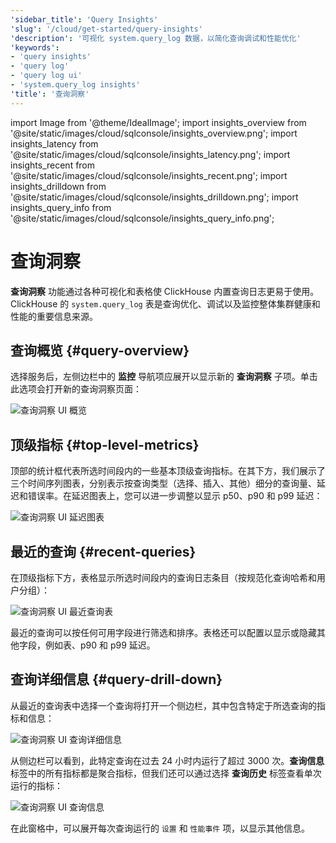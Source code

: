 ```yaml
---
'sidebar_title': 'Query Insights'
'slug': '/cloud/get-started/query-insights'
'description': '可视化 system.query_log 数据，以简化查询调试和性能优化'
'keywords':
- 'query insights'
- 'query log'
- 'query log ui'
- 'system.query_log insights'
'title': '查询洞察'
---
```


import Image from '@theme/IdealImage';
import insights_overview from '@site/static/images/cloud/sqlconsole/insights_overview.png';
import insights_latency from '@site/static/images/cloud/sqlconsole/insights_latency.png';
import insights_recent from '@site/static/images/cloud/sqlconsole/insights_recent.png';
import insights_drilldown from '@site/static/images/cloud/sqlconsole/insights_drilldown.png';
import insights_query_info from '@site/static/images/cloud/sqlconsole/insights_query_info.png';

# 查询洞察

**查询洞察** 功能通过各种可视化和表格使 ClickHouse 内置查询日志更易于使用。ClickHouse 的 `system.query_log` 表是查询优化、调试以及监控整体集群健康和性能的重要信息来源。

## 查询概览 {#query-overview}

选择服务后，左侧边栏中的 **监控** 导航项应展开以显示新的 **查询洞察** 子项。单击此选项会打开新的查询洞察页面：

<Image img={insights_overview} size="md" alt="查询洞察 UI 概览" border/>

## 顶级指标 {#top-level-metrics}

顶部的统计框代表所选时间段内的一些基本顶级查询指标。在其下方，我们展示了三个时间序列图表，分别表示按查询类型（选择、插入、其他）细分的查询量、延迟和错误率。在延迟图表上，您可以进一步调整以显示 p50、p90 和 p99 延迟：

<Image img={insights_latency} size="md" alt="查询洞察 UI 延迟图表" border/>

## 最近的查询 {#recent-queries}

在顶级指标下方，表格显示所选时间段内的查询日志条目（按规范化查询哈希和用户分组）：

<Image img={insights_recent} size="md" alt="查询洞察 UI 最近查询表" border/>

最近的查询可以按任何可用字段进行筛选和排序。表格还可以配置以显示或隐藏其他字段，例如表、p90 和 p99 延迟。

## 查询详细信息 {#query-drill-down}

从最近的查询表中选择一个查询将打开一个侧边栏，其中包含特定于所选查询的指标和信息：

<Image img={insights_drilldown} size="md" alt="查询洞察 UI 查询详细信息" border/>

从侧边栏可以看到，此特定查询在过去 24 小时内运行了超过 3000 次。**查询信息** 标签中的所有指标都是聚合指标，但我们还可以通过选择 **查询历史** 标签查看单次运行的指标：

<Image img={insights_query_info} size="sm" alt="查询洞察 UI 查询信息" border/>

<br />

在此窗格中，可以展开每次查询运行的 `设置` 和 `性能事件` 项，以显示其他信息。
